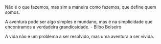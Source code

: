 Não é o que fazemos, mas sim a maneira como fazemos, que define quem somos.

A aventura pode ser algo simples e mundano, mas é na simplicidade que encontramos a verdadeira grandiosidade. - Bilbo Bolseiro

A vida não é um problema a ser resolvido, mas uma aventura a ser vivida.
